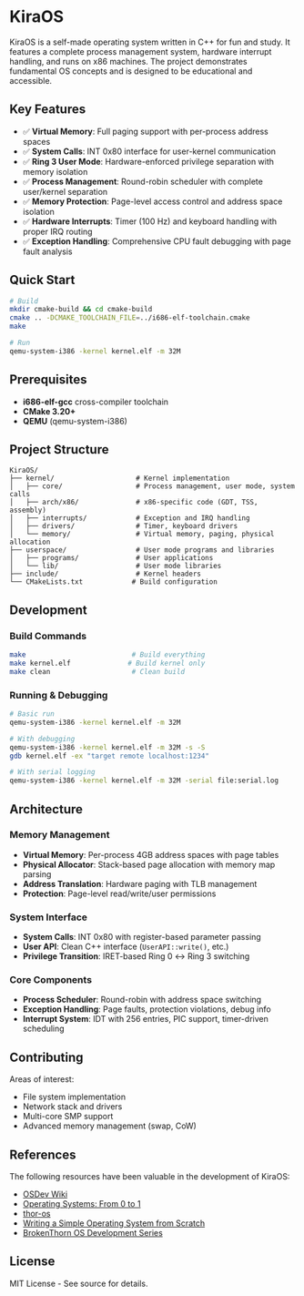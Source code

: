 # KiraOS

KiraOS is a self-made operating system written in C++ for fun and study. It features a complete process management system, hardware interrupt handling, and runs on x86 machines. The project demonstrates fundamental OS concepts and is designed to be educational and accessible.

## Key Features

- ✅ **Virtual Memory**: Full paging support with per-process address spaces
- ✅ **System Calls**: INT 0x80 interface for user-kernel communication
- ✅ **Ring 3 User Mode**: Hardware-enforced privilege separation with memory isolation
- ✅ **Process Management**: Round-robin scheduler with complete user/kernel separation
- ✅ **Memory Protection**: Page-level access control and address space isolation
- ✅ **Hardware Interrupts**: Timer (100 Hz) and keyboard handling with proper IRQ routing
- ✅ **Exception Handling**: Comprehensive CPU fault debugging with page fault analysis

## Quick Start

```bash
# Build
mkdir cmake-build && cd cmake-build
cmake .. -DCMAKE_TOOLCHAIN_FILE=../i686-elf-toolchain.cmake
make

# Run
qemu-system-i386 -kernel kernel.elf -m 32M
```

## Prerequisites

- **i686-elf-gcc** cross-compiler toolchain
- **CMake 3.20+**
- **QEMU** (qemu-system-i386)

## Project Structure

```
KiraOS/
├── kernel/                    # Kernel implementation
│   ├── core/                  # Process management, user mode, system calls
│   ├── arch/x86/              # x86-specific code (GDT, TSS, assembly)
│   ├── interrupts/            # Exception and IRQ handling
│   ├── drivers/               # Timer, keyboard drivers
│   └── memory/                # Virtual memory, paging, physical allocation
├── userspace/                 # User mode programs and libraries
│   ├── programs/              # User applications
│   └── lib/                   # User mode libraries
├── include/                   # Kernel headers
└── CMakeLists.txt            # Build configuration
```

## Development

### Build Commands
```bash
make                          # Build everything
make kernel.elf              # Build kernel only
make clean                    # Clean build
```

### Running & Debugging
```bash
# Basic run
qemu-system-i386 -kernel kernel.elf -m 32M

# With debugging
qemu-system-i386 -kernel kernel.elf -m 32M -s -S
gdb kernel.elf -ex "target remote localhost:1234"

# With serial logging
qemu-system-i386 -kernel kernel.elf -m 32M -serial file:serial.log
```

## Architecture

### Memory Management
- **Virtual Memory**: Per-process 4GB address spaces with page tables
- **Physical Allocator**: Stack-based page allocation with memory map parsing
- **Address Translation**: Hardware paging with TLB management
- **Protection**: Page-level read/write/user permissions

### System Interface
- **System Calls**: INT 0x80 with register-based parameter passing
- **User API**: Clean C++ interface (`UserAPI::write()`, etc.)
- **Privilege Transition**: IRET-based Ring 0 ↔ Ring 3 switching

### Core Components
- **Process Scheduler**: Round-robin with address space switching
- **Exception Handling**: Page faults, protection violations, debug info
- **Interrupt System**: IDT with 256 entries, PIC support, timer-driven scheduling

## Contributing

Areas of interest:
- File system implementation
- Network stack and drivers
- Multi-core SMP support
- Advanced memory management (swap, CoW)

## References

The following resources have been valuable in the development of KiraOS:

- [OSDev Wiki](https://wiki.osdev.org/Expanded_Main_Page)
- [Operating Systems: From 0 to 1](https://github.com/tuhdo/os01/blob/master/Operating_Systems_From_0_to_1.pdf)
- [thor-os](https://github.com/wichtounet/thor-os)
- [Writing a Simple Operating System from Scratch](https://www.cs.bham.ac.uk/~exr/lectures/opsys/10_11/lectures/os-dev.pdf)
- [BrokenThorn OS Development Series](http://www.brokenthorn.com/Resources/OSDevIndex.html)

## License

MIT License - See source for details.
